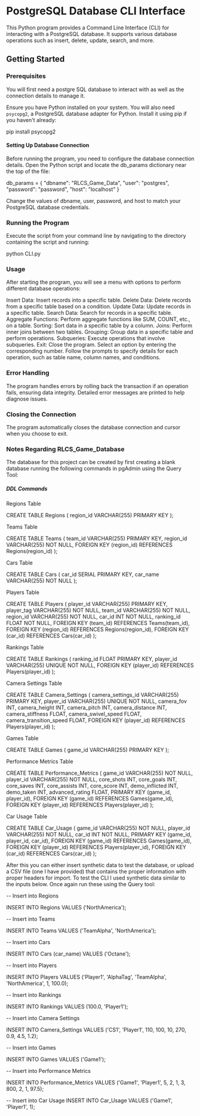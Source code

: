 # PostgreSQL Database CLI Interface

This Python program provides a Command Line Interface (CLI) for interacting with a PostgreSQL database. It supports various database operations such as insert, delete, update, search, and more.

## Getting Started

### Prerequisites
You will first need a postgre SQL database to interact with as well as the connection details to manage it.

Ensure you have Python installed on your system. You will also need `psycopg2`, a PostgreSQL database adapter for Python. Install it using pip if you haven't already:

pip install psycopg2

#### Setting Up Database Connection
Before running the program, you need to configure the database connection details. Open the Python script and locate the db_params dictionary near the top of the file:


db_params = {
    "dbname": "RLCS_Game_Data",
    "user": "postgres",
    "password": "password",
    "host": "localhost"
}

Change the values of dbname, user, password, and host to match your PostgreSQL database credentials.

### Running the Program
Execute the script from your command line by navigating to the directory containing the script and running:

python CLI.py

### Usage
After starting the program, you will see a menu with options to perform different database operations:

Insert Data: Insert records into a specific table.
Delete Data: Delete records from a specific table based on a condition.
Update Data: Update records in a specific table.
Search Data: Search for records in a specific table.
Aggregate Functions: Perform aggregate functions like SUM, COUNT, etc., on a table.
Sorting: Sort data in a specific table by a column.
Joins: Perform inner joins between two tables.
Grouping: Group data in a specific table and perform operations.
Subqueries: Execute operations that involve subqueries.
Exit: Close the program.
Select an option by entering the corresponding number. Follow the prompts to specify details for each operation, such as table name, column names, and conditions.

### Error Handling
The program handles errors by rolling back the transaction if an operation fails, ensuring data integrity. Detailed error messages are printed to help diagnose issues.

### Closing the Connection
The program automatically closes the database connection and cursor when you choose to exit.



### Notes Regarding RLCS_Game_Database
The database for this project can be created by first creating a blank database running the following commands in pgAdmin using the Query Tool:
##### DDL Commands
Regions Table

CREATE TABLE Regions (
 region_id VARCHAR(255) PRIMARY KEY
);

Teams Table

CREATE TABLE Teams (
 team_id VARCHAR(255) PRIMARY KEY,
 region_id VARCHAR(255) NOT NULL,
 FOREIGN KEY (region_id) REFERENCES Regions(region_id)
);

Cars Table

CREATE TABLE Cars (
 car_id SERIAL PRIMARY KEY,
 car_name VARCHAR(255) NOT NULL
);

Players Table

CREATE TABLE Players (
 player_id VARCHAR(255) PRIMARY KEY,
 player_tag VARCHAR(255) NOT NULL,
 team_id VARCHAR(255) NOT NULL,
 region_id VARCHAR(255) NOT NULL,
 car_id INT NOT NULL,
 ranking_id FLOAT NOT NULL,
 FOREIGN KEY (team_id) REFERENCES Teams(team_id),
 FOREIGN KEY (region_id) REFERENCES Regions(region_id),
 FOREIGN KEY (car_id) REFERENCES Cars(car_id)
);

Rankings Table

CREATE TABLE Rankings (
 ranking_id FLOAT PRIMARY KEY,
 player_id VARCHAR(255) UNIQUE NOT NULL,
 FOREIGN KEY (player_id) REFERENCES Players(player_id)
);

Camera Settings Table

CREATE TABLE Camera_Settings (
 camera_settings_id VARCHAR(255) PRIMARY KEY,
 player_id VARCHAR(255) UNIQUE NOT NULL,
 camera_fov INT,
 camera_height INT,
 camera_pitch INT,
 camera_distance INT,
 camera_stiffness FLOAT,
 camera_swivel_speed FLOAT,
 camera_transition_speed FLOAT,
 FOREIGN KEY (player_id) REFERENCES Players(player_id)
);

Games Table

CREATE TABLE Games (
 game_id VARCHAR(255) PRIMARY KEY
);

Performance Metrics Table

CREATE TABLE Performance_Metrics (
 game_id VARCHAR(255) NOT NULL,
 player_id VARCHAR(255) NOT NULL,
 core_shots INT,
 core_goals INT,
 core_saves INT,
 core_assists INT,
 core_score INT,
 demo_inflicted INT,
 demo_taken INT,
 advanced_rating FLOAT,
 PRIMARY KEY (game_id, player_id),
 FOREIGN KEY (game_id) REFERENCES Games(game_id),
 FOREIGN KEY (player_id) REFERENCES Players(player_id)
);

Car Usage Table

CREATE TABLE Car_Usage (
 game_id VARCHAR(255) NOT NULL,
 player_id VARCHAR(255) NOT NULL,
 car_id INT NOT NULL,
 PRIMARY KEY (game_id, player_id, car_id),
 FOREIGN KEY (game_id) REFERENCES Games(game_id),
 FOREIGN KEY (player_id) REFERENCES Players(player_id),
 FOREIGN KEY (car_id) REFERENCES Cars(car_id)
);

After this you can either insert synthetic data to test the database, or upload a CSV file (one I have provided) that contains the proper information with proper headers for import. To test the CLI I used synthetic data similar to the inputs below. Once again run these using the Query tool:

-- Insert into Regions

INSERT INTO Regions VALUES ('NorthAmerica');

-- Insert into Teams

INSERT INTO Teams VALUES ('TeamAlpha', 'NorthAmerica');

-- Insert into Cars

INSERT INTO Cars (car_name) VALUES ('Octane');

-- Insert into Players

INSERT INTO Players VALUES ('Player1', 'AlphaTag', 'TeamAlpha', 'NorthAmerica', 1, 100.0);

-- Insert into Rankings

INSERT INTO Rankings VALUES (100.0, 'Player1');

-- Insert into Camera Settings

INSERT INTO Camera_Settings VALUES ('CS1', 'Player1', 110, 100, 10, 270, 0.9, 4.5, 1.2);

-- Insert into Games

INSERT INTO Games VALUES ('Game1');

-- Insert into Performance Metrics

INSERT INTO Performance_Metrics VALUES ('Game1', 'Player1', 5, 2, 1, 3, 800, 2, 1, 97.5);

-- Insert into Car Usage
INSERT INTO Car_Usage VALUES ('Game1', 'Player1', 1);


